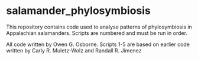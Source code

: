 # salamander_phylosymbiosis

This repository contains code used to analyse patterns of phylosymbiosis in Appalachian salamanders. Scripts are numbered and must be run in order.

All code written by Owen G. Osborne. Scripts 1-5 are based on earlier code written by Carly R. Muletz-Wolz and Randall R. Jimenez
